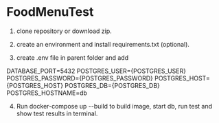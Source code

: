 # FoodMenuTest

1. clone repository or download zip.

2. create an environment and install requirements.txt (optional).

3. create .env file in parent folder and add

  DATABASE_PORT=5432
  POSTGRES_USER={POSTGRES_USER}
  POSTGRES_PASSWORD={POSTGRES_PASSWORD}
  POSTGRES_HOST={POSTGRES_HOST}
  POSTGRES_DB={POSTGRES_DB}
  POSTGRES_HOSTNAME=db

4. Run docker-compose up --build to build image, start db, run test and show test results in terminal.
